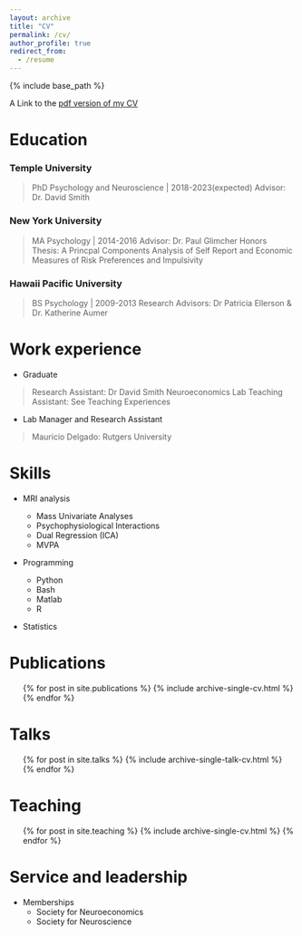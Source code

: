 ```yaml
---
layout: archive
title: "CV"
permalink: /cv/
author_profile: true
redirect_from:
  - /resume
---
```


{% include base_path %}


A Link to the  [ pdf version of my CV](https://raw.githubusercontent.com/jbdenniso/jbdenniso.github.io/master/files/Dennison_CV-2.pdf)


Education
======
### Temple University
> PhD Psychology and Neuroscience | 2018-2023(expected)
> Advisor: Dr. David Smith

### New York University
> MA Psychology | 2014-2016
> Advisor: Dr. Paul Glimcher
> Honors Thesis: A Princpal Components Analysis of Self Report and Economic Measures of Risk Preferences and Impulsivity

### Hawaii Pacific University
> BS Psychology | 2009-2013
> Research Advisors: Dr Patricia Ellerson & Dr. Katherine Aumer

Work experience
======
* Graduate
> Research Assistant: Dr David Smith Neuroeconomics Lab
> Teaching Assistant: See Teaching Experiences

* Lab Manager and Research Assistant
> Mauricio Delgado: Rutgers University
  
Skills
======
* MRI analysis
  * Mass Univariate Analyses
  * Psychophysiological Interactions
  * Dual Regression (ICA)
  * MVPA
  
* Programming
  * Python
  * Bash
  * Matlab
  * R
  
* Statistics

Publications
======
  <ul>{% for post in site.publications %}
    {% include archive-single-cv.html %}
  {% endfor %}</ul>
  
Talks
======
  <ul>{% for post in site.talks %}
    {% include archive-single-talk-cv.html %}
  {% endfor %}</ul>
  
Teaching
======
  <ul>{% for post in site.teaching %}
    {% include archive-single-cv.html %}
  {% endfor %}</ul>
  
Service and leadership
======
* Memberships
   * Society for Neuroeconomics
   * Society for Neuroscience
   
